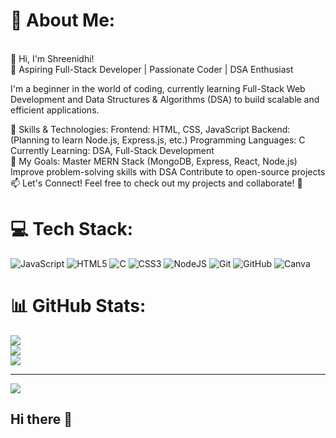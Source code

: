 # 💫 About Me:
<br>
👋 Hi, I'm Shreenidhi!<br>
🚀 Aspiring Full-Stack Developer | Passionate Coder | DSA Enthusiast

I'm a beginner in the world of coding, currently learning Full-Stack Web Development and Data Structures & Algorithms (DSA) to build scalable and efficient applications.<br>

🌟 Skills & Technologies:
Frontend: HTML, CSS, JavaScript
Backend: (Planning to learn Node.js, Express.js, etc.)
Programming Languages: C
Currently Learning: DSA, Full-Stack Development<br>
📌 My Goals:
Master MERN Stack (MongoDB, Express, React, Node.js)
Improve problem-solving skills with DSA
Contribute to open-source projects
<br>
📫 Let's Connect!
Feel free to check out my projects and collaborate! 🚀<br>


# 💻 Tech Stack:
![JavaScript](https://img.shields.io/badge/javascript-%23323330.svg?style=for-the-badge&logo=javascript&logoColor=%23F7DF1E) ![HTML5](https://img.shields.io/badge/html5-%23E34F26.svg?style=for-the-badge&logo=html5&logoColor=white) ![C](https://img.shields.io/badge/c-%2300599C.svg?style=for-the-badge&logo=c&logoColor=white) ![CSS3](https://img.shields.io/badge/css3-%231572B6.svg?style=for-the-badge&logo=css3&logoColor=white) ![NodeJS](https://img.shields.io/badge/node.js-6DA55F?style=for-the-badge&logo=node.js&logoColor=white) ![Git](https://img.shields.io/badge/git-%23F05033.svg?style=for-the-badge&logo=git&logoColor=white) ![GitHub](https://img.shields.io/badge/github-%23121011.svg?style=for-the-badge&logo=github&logoColor=white) ![Canva](https://img.shields.io/badge/Canva-%2300C4CC.svg?style=for-the-badge&logo=Canva&logoColor=white)
# 📊 GitHub Stats:
![](https://github-readme-stats.vercel.app/api?username=NidhiScripts&theme=dark&hide_border=false&include_all_commits=false&count_private=false)<br/>
![](https://github-readme-streak-stats.herokuapp.com/?user=NidhiScripts&theme=dark&hide_border=false)<br/>
![](https://github-readme-stats.vercel.app/api/top-langs/?username=NidhiScripts&theme=dark&hide_border=false&include_all_commits=false&count_private=false&layout=compact)

---
[![](https://visitcount.itsvg.in/api?id=NidhiScripts&icon=0&color=0)](https://visitcount.itsvg.in)

<!-- Proudly created with GPRM ( https://gprm.itsvg.in ) -->
## Hi there 👋

<!--
**NidhiScripts/NidhiScripts** is a ✨ _special_ ✨ repository because its `README.md` (this file) appears on your GitHub profile.

Here are some ideas to get you started:

- 🔭 I’m currently working on ...
- 🌱 I’m currently learning ...
- 👯 I’m looking to collaborate on ...
- 🤔 I’m looking for help with ...
- 💬 Ask me about ...
- 📫 How to reach me: ...
- 😄 Pronouns: ...
- ⚡ Fun fact: ...
-->
